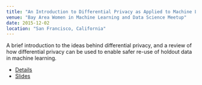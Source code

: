 ```yaml
---
title: "An Introduction to Differential Privacy as Applied to Machine Learning"
venue: "Bay Area Women in Machine Learning and Data Science Meetup"
date: 2015-12-02
location: "San Francisco, California"
---
```


A brief introduction to the ideas behind differential privacy, and a review of how differential privacy can be used to enable safer re-use of holdout data in machine learning.

* [Details](https://www.meetup.com/Bay-Area-Women-in-Machine-Learning-and-Data-Science/events/226616323/)
* [Slides](http://winvector.github.io/DiffPriv/DiffPriv.pdf)